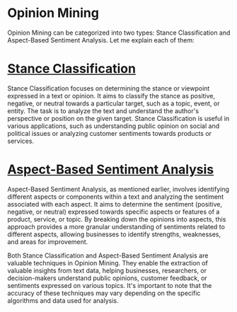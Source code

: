# Opinion Mining
Opinion Mining can be categorized into two types: Stance Classification and Aspect-Based Sentiment Analysis. Let me explain each of them:

# [Stance Classification](./stanceclassification/README.md)

Stance Classification focuses on determining the stance or viewpoint expressed in a text or opinion. It aims to classify the stance as positive, negative, or neutral towards a particular target, such as a topic, event, or entity. The task is to analyze the text and understand the author's perspective or position on the given target. Stance Classification is useful in various applications, such as understanding public opinion on social and political issues or analyzing customer sentiments towards products or services.

# [Aspect-Based Sentiment Analysis](./aspectbasedsentimentanalysis/README.md)

Aspect-Based Sentiment Analysis, as mentioned earlier, involves identifying different aspects or components within a text and analyzing the sentiment associated with each aspect. It aims to determine the sentiment (positive, negative, or neutral) expressed towards specific aspects or features of a product, service, or topic. By breaking down the opinions into aspects, this approach provides a more granular understanding of sentiments related to different aspects, allowing businesses to identify strengths, weaknesses, and areas for improvement.

Both Stance Classification and Aspect-Based Sentiment Analysis are valuable techniques in Opinion Mining. They enable the extraction of valuable insights from text data, helping businesses, researchers, or decision-makers understand public opinions, customer feedback, or sentiments expressed on various topics. It's important to note that the accuracy of these techniques may vary depending on the specific algorithms and data used for analysis.
